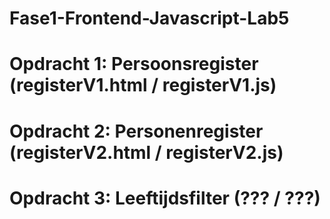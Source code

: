 # Fase1-Frontend-Javascript-Lab5

# Opdracht 1: Persoonsregister (registerV1.html / registerV1.js)
# Opdracht 2: Personenregister (registerV2.html / registerV2.js)
# Opdracht 3: Leeftijdsfilter (??? / ???)